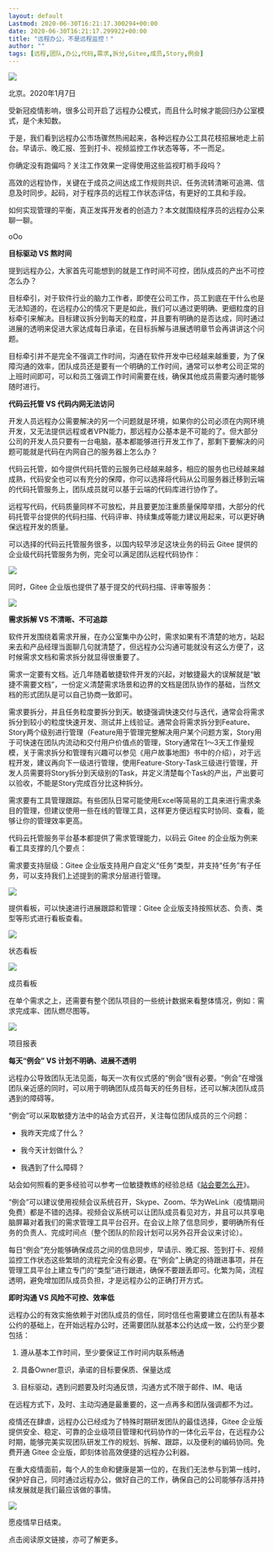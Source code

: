 ```yaml
---
layout: default
Lastmod: 2020-06-30T16:21:17.300294+00:00
date: 2020-06-30T16:21:17.299922+00:00
title: "远程办公，不是远程监控！"
author: ""
tags: [远程,团队,办公,代码,需求,拆分,Gitee,成员,Story,例会]
---
```


![](https://images.weserv.nl/?url=https%3A//mmbiz.qpic.cn/mmbiz_jpg/QibZkicOdq7NMbn56GEA74IyXTLBca1o5nnNsgic548A5jqeictShAPQAicjBQib3czibjBNd6fHbJU0vnf3H8vU6pibzw/640%3Fwx_fmt%3Djpeg)

北京。2020年1月7日

受新冠疫情影响，很多公司开启了远程办公模式，而且什么时候才能回归办公室模式，是个未知数。

于是，我们看到远程办公市场骤然热闹起来，各种远程办公工具花枝招展地走上前台。早请示、晚汇报、签到打卡、视频监控工作状态等等，不一而足。

你确定没有跑偏吗？关注工作效果一定得使用这些监视盯梢手段吗？

高效的远程协作，关键在于成员之间达成工作规则共识、任务流转清晰可追溯、信息及时同步。起码，对于程序员的远程工作状态评估，有更好的工具和手段。

如何实现管理的平衡，真正发挥开发者的创造力？本文就围绕程序员的远程办公来聊一聊。

oOo  

**目标驱动 VS 熬时间**

提到远程办公，大家首先可能想到的就是工作时间不可控，团队成员的产出不可控怎么办？

目标牵引，对于软件行业的脑力工作者，即使在公司工作，员工到底在干什么也是无法知道的，在远程办公的情况下更是如此，我们可以通过更明确、更细粒度的目标牵引来解决。目标建议拆分到每天的粒度，并且要有明确的是否达成，同时通过进展的透明来促进大家达成每日承诺，在目标拆解与进展透明章节会再讲讲这个问题。

目标牵引并不是完全不强调工作时间，沟通在软件开发中已经越来越重要，为了保障沟通的效率，团队成员还是要有一个明确的工作时间，通常可以参考公司正常的上班时间即可，可以和员工强调工作时间需要在线，确保其他成员需要沟通时能够随时进行。

**代码云托管 VS 代码内网无法访问**

开发人员远程办公需要解决的另一个问题就是环境，如果你的公司必须在内网环境开发，又无法提供远程或者VPN能力，那远程办公基本是不可能的了。但大部分公司的开发人员只要有一台电脑，基本都能够进行开发工作了，那剩下要解决的问题可能就是代码在内网自己的服务器上怎么办？

代码云托管，如今提供代码托管的云服务已经越来越多，相应的服务也已经越来越成熟，代码安全也可以有充分的保障，你可以选择将代码从公司服务器迁移到云端的代码托管服务上，团队成员就可以基于云端的代码库进行协作了。

远程写代码，代码质量同样不可放松，并且要更加注重质量保障举措，大部分的代码托管平台提供的代码扫描、代码评审、持续集成等能力建议用起来，可以更好确保远程开发的质量。

可以选择的代码云托管服务很多，以国内较早涉足这块业务的码云 Gitee 提供的企业级代码托管服务为例，完全可以满足团队远程代码协作：

![](https://images.weserv.nl/?url=https%3A//mmbiz.qpic.cn/mmbiz_png/QibZkicOdq7NNSXCEd4ibyVWBQynJ2gLZic1b1MwBErY1RDzriajvcc4d15zu4QXqPSHXy3wgf8NEAm5212MODqvibNg/640%3Fwx_fmt%3Dpng)

同时，Gitee 企业版也提供了基于提交的代码扫描、评审等服务：

![](https://images.weserv.nl/?url=https%3A//mmbiz.qpic.cn/mmbiz_png/QibZkicOdq7NNSXCEd4ibyVWBQynJ2gLZic1o6OAFMUVgD6yqr0Iu9AZ14TDqM3PED1jlFbRGotkgBCtrL9or0xVdg/640%3Fwx_fmt%3Dpng)

**需求拆解 VS 不清晰、不可追踪**

软件开发围绕着需求开展，在办公室集中办公时，需求如果有不清楚的地方，站起来去和产品经理当面聊几句就清楚了，但远程办公沟通可能就没有这么方便了，这时候需求文档和需求拆分就显得很重要了。

需求一定要有文档。近几年随着敏捷软件开发的兴起，对敏捷最大的误解就是“敏捷不需要文档”，一份定义清楚需求场景和边界的文档是团队协作的基础，当然文档的形式团队是可以自己协商一致即可。

需求要拆分，并且任务粒度要拆分到天。敏捷强调快速交付与迭代，通常会将需求拆分到较小的粒度快速开发、测试并上线验证。通常会将需求拆分到Feature、Story两个级别进行管理（Feature用于管理完整解决用户某个问题方案，Story用于可快速在团队内流动和交付用户价值点的管理，Story通常在1～3天工作量规模，关于需求拆分和管理有兴趣可以参见《用户故事地图》书中的介绍），对于远程开发，建议再向下一级进行管理，使用Feature-Story-Task三级进行管理，开发人员需要将Story拆分到天级别的Task，并定义清楚每个Task的产出，产出要可以验收，不能是Story完成百分比这种拆分。

需求要有工具管理跟踪。有些团队日常可能使用Excel等简易的工具来进行需求条目的管理，但建议使用一些在线的管理工具，这样更方便远程实时协同、查看，能够让你的管理效率更高。

代码云托管服务平台基本都提供了需求管理能力，以码云 Gitee 的企业版为例来看工具支撑的几个要点：

需求要支持层级：Gitee 企业版支持用户自定义“任务”类型，并支持“任务”有子任务，可以支持我们上述提到的需求分层进行管理。

![](https://images.weserv.nl/?url=https%3A//mmbiz.qpic.cn/mmbiz_png/QibZkicOdq7NNSXCEd4ibyVWBQynJ2gLZic1FzxQMmySV1kBBQVU3MAuPohugxwHyl3ZCWKtOyBVIwhbbe80njjS4w/640%3Fwx_fmt%3Dpng)

提供看板，可以快速进行进展跟踪和管理：Gitee 企业版支持按照状态、负责、类型等形式进行看板查看。

![](https://images.weserv.nl/?url=https%3A//mmbiz.qpic.cn/mmbiz_png/QibZkicOdq7NNSXCEd4ibyVWBQynJ2gLZic1hCZGWfsfgR1vYLYPeQMBzdIVvUdJ8aIu2pS3ItnBIsmXZzVPUBzLBA/640%3Fwx_fmt%3Dpng)

状态看板

![](https://images.weserv.nl/?url=https%3A//mmbiz.qpic.cn/mmbiz_png/QibZkicOdq7NNSXCEd4ibyVWBQynJ2gLZic1y84RHHW1Ooz2HJ8snFDSF6cRJQHiciarotINI1YZMzmia0Eiad8W7AibiaWA/640%3Fwx_fmt%3Dpng)

成员看板

在单个需求之上，还需要有整个团队项目的一些统计数据来看整体情况，例如：需求完成率、团队燃尽图等。

![](https://images.weserv.nl/?url=https%3A//mmbiz.qpic.cn/mmbiz_png/QibZkicOdq7NNSXCEd4ibyVWBQynJ2gLZic11Xn0ZM7ysypQpmMoRkZD8O7ibzqTnxK06zUvJO4y4QrhicYELvA6YgVQ/640%3Fwx_fmt%3Dpng)

项目报表

**每天“例会” VS 计划不明确、进展不透明**

远程办公导致团队无法见面，每天一次有仪式感的“例会”很有必要。“例会”在增强团队亲近感的同时，可以用于明确团队成员每天的任务目标，还可以解决团队成员遇到的障碍等。

“例会”可以采取敏捷方法中的站会方式召开，关注每位团队成员的三个问题：

*   我昨天完成了什么？
    
*   我今天计划做什么？
    
*   我遇到了什么障碍？
    

站会如何照看的更多经验可以参考一位敏捷教练的经验总结《[站会要怎么开](https://mp.weixin.qq.com/s?__biz=MzA5Mzg0OTgwMA==&mid=404568544&idx=1&sn=4848094595b76fec5f2811d6a903ee7f&scene=21#wechat_redirect)》。

“例会”可以建议使用视频会议系统召开，Skype、Zoom、华为WeLink（疫情期间免费）都是不错的选择。视频会议系统可以让团队成员看见对方，并且可以共享电脑屏幕对着我们的需求管理工具平台召开。在会议上除了信息同步，要明确所有任务的负责人、完成时间点（整个团队的阶段计划可以另外召开会议来讨论）。

每日“例会”充分能够确保成员之间的信息同步，早请示、晚汇报、签到打卡、视频监控工作状态这些繁琐的流程完全没有必要。在“例会”上确定的待跟进事项，并在管理工具平台上建立专门的“类型”进行跟进，确保不要跟丢即可。化繁为简，流程透明，避免增加团队成员负担，才是远程办公的正确打开方式。

**即时沟通 VS 风险不可控、效率低**

远程办公的有效实施依赖于对团队成员的信任，同时信任也需要建立在团队有基本公约的基础上，在开始远程办公时，还需要团队就基本公约达成一致，公约至少要包括：

1.  遵从基本工作时间，至少要保证工作时间内联系畅通
    
2.  具备Owner意识，承诺的目标要保质、保量达成
    
3.  目标驱动，遇到问题要及时沟通反馈，沟通方式不限于邮件、IM、电话
    

在远程方式下，及时、主动沟通是最重要的，这一点再多和团队强调都不为过。

疫情还在肆虐，远程办公已经成为了特殊时期研发团队的最佳选择，Gitee 企业版提供安全、稳定、可靠的企业级项目管理和代码协作的一体化云平台，在远程办公时期，能够完美实现团队研发工作的规划、拆解、跟踪，以及便利的编码协同。免费开通 Gitee 企业版，即刻体验高效便捷的远程办公利器。

在重大疫情面前，每个人的生命和健康是第一位的，在我们无法参与到第一线时，保护好自己，同时通过远程办公，做好自己的工作，确保自己的公司能够存活并持续发展就是我们最应该做的事情。

![](https://images.weserv.nl/?url=https%3A//mmbiz.qpic.cn/mmbiz_png/QibZkicOdq7NNSXCEd4ibyVWBQynJ2gLZic13rm7n2eoib7KpG66mqmS0CegIdPnjCPqibNLmCoFl3xvdr7KbRibnJMYg/640%3Fwx_fmt%3Dpng)

愿疫情早日结束。

点击阅读原文链接，亦可了解更多。

